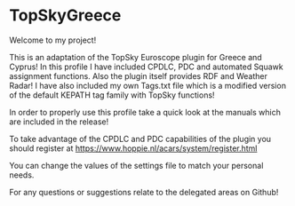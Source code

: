# TopSkyGreece

Welcome to my project!

This is an adaptation of the TopSky Euroscope plugin for Greece and Cyprus!
In this profile I have included CPDLC, PDC and automated Squawk assignment functions.
Also the plugin itself provides RDF and Weather Radar!
I have also included my own Tags.txt file which is a modified version of the default KEPATH tag family with TopSky functions!

In order to properly use this profile take a quick look at the manuals which are included in the release!

To take advantage of the CPDLC and PDC capabilities of the plugin you should register at https://www.hoppie.nl/acars/system/register.html

You can change the values of the settings file to match your personal needs.

For any questions or suggestions relate to the delegated areas on Github!
